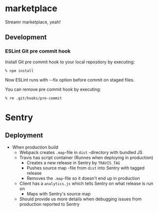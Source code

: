 # marketplace

Streamr marketplace, yeah!

## Development

### ESLint Git pre commit hook

Install Git pre commit hook to your local repository by executing:

```
% npm install
```

Now ESLint runs with --fix option before commit on staged files.

You can remove pre commit hook by executing:
```
% rm .git/hooks/pre-commit
```

# Sentry

## Deployment

- When production build
  - Webpack creates `.map`-file in `dist` -directory with bundled JS
  - Travis has script container (Runnes when deploying in production)
    - Creates a new release in Sentry by `TRAVIS_TAG`
    - Pushes source map -file from `dist` into Sentry with tagged release
    - Removes the `.map`-file so it doesn't end up in production
  - Client has a `analytics.js` which tells Sentry on what release is run on
    - Maps with Sentry's source map
  - Should provide us more details when debugging issues from production reported to Sentry
